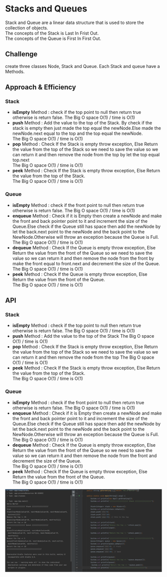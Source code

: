 # Stacks and Queues
<!-- Short summary or background information -->
Stack and Queue are a linear data structure that is used to store the collection of objects.  
The concepts of the Stack is Last In Frist Out.  
The concepts of the Queue is First In First Out.  

## Challenge
<!-- Description of the challenge -->
create three classes Node, Stack and Queue. Each Stack and queue have a Methods.  

## Approach & Efficiency
<!-- What approach did you take? Why? What is the Big O space/time for this approach? -->
### Stack  
* **isEmpty** Method : check if the top point to null then return true otherwise is return false.
The Big O space O(1) / time is O(1)    
* **push** Method :  Add the value to the top of the Stack. By check if the stack is empty then just made the top equal the newNode.Else made the newNode.next equal to the top and the top equal the newNode.  
The Big O space O(1) / time is O(1)    
* **pop** Method : Check If the Stack is empty throw exception, Else Return the value from the top of the Stack so we need to save the value so we can return it and then remove the node from the top by let the top equal top.next  
The Big O space O(1) / time is O(1)    
* **peek** Method : Check If the Stack is empty throw exception, Else Return the value from the top of the Stack.  
The Big O space O(1) / time is O(1)    
  
### Queue  
* **isEmpty** Method : check if the front point to null then return true otherwise is return false.
The Big O space O(1) / time is O(1) 
* **enqueue** Method : Check if it is Empty then create a newNode and make the front and back pointer point to it and increment the size of the Queue.Else check if the Queue still has space then add the newNode by let the back.next point to the newNode and the back point to the NewNode.Otherwise will throw an exception because the Queue is Full.   
The Big O space O(1) / time is O(1)  
* **dequeue** Method : Check If the Queue is empty throw exception, Else Return the value from the front of the Queue so we need to save the value so we can return it and then remove the node from the front by make the front equal to front.next and decrement the size of the Queue.   
The Big O space O(1) / time is O(1)   
* **peek** Method : Check If the Queue is empty throw exception, Else Return the value from the front of the Queue.  
The Big O space O(1) / time is O(1)  
  
## API
<!-- Description of each method publicly available to your Stack and Queue-->
### Stack  
* **isEmpty** Method : check if the top point to null then return true otherwise is return false.
The Big O space O(1) / time is O(1)    
* **push** Method : Add the value to the top of the Stack
The Big O space O(1) / time is O(1)    
* **pop** Method : Check If the Stack is empty throw exception, Else Return the value from the top of the Stack so we need to save the value so we can return it and then remove the node from the top 
The Big O space O(1) / time is O(1)    
* **peek** Method : Check If the Stack is empty throw exception, Else Return the value from the top of the Stack.  
The Big O space O(1) / time is O(1)    
  
### Queue  
* **isEmpty** Method : check if the front point to null then return true otherwise is return false.
The Big O space O(1) / time is O(1) 
* **enqueue** Method : Check if it is Empty then create a newNode and make the front and back pointer point to it and increment the size of the Queue.Else check if the Queue still has space then add the newNode by let the back.next point to the newNode and the back point to the NewNode.Otherwise will throw an exception because the Queue is Full.   
The Big O space O(1) / time is O(1)  
* **dequeue** Method : Check If the Queue is empty throw exception, Else Return the value from the front of the Queue so we need to save the value so we can return it and then remove the node from the front and decrement the size of the Queue.   
The Big O space O(1) / time is O(1)   
* **peek** Method : Check If the Queue is empty throw exception, Else Return the value from the front of the Queue.  
The Big O space O(1) / time is O(1)  
  
![img](./Appimg.PNG)  